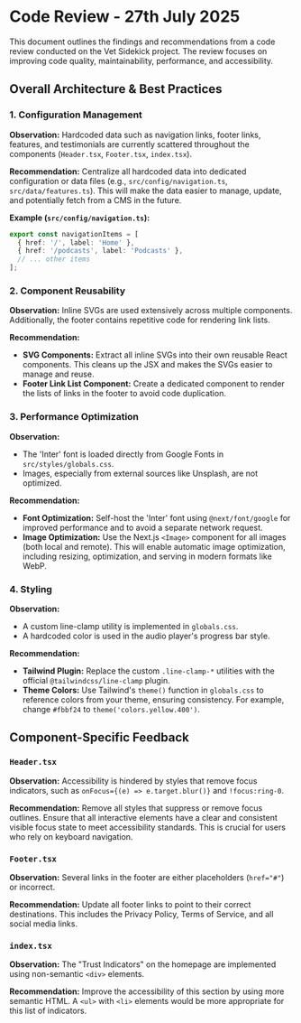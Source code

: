 # Code Review - 27th July 2025

This document outlines the findings and recommendations from a code review conducted on the Vet Sidekick project. The review focuses on improving code quality, maintainability, performance, and accessibility.

## Overall Architecture & Best Practices

### 1. Configuration Management

**Observation:**
Hardcoded data such as navigation links, footer links, features, and testimonials are currently scattered throughout the components (`Header.tsx`, `Footer.tsx`, `index.tsx`).

**Recommendation:**
Centralize all hardcoded data into dedicated configuration or data files (e.g., `src/config/navigation.ts`, `src/data/features.ts`). This will make the data easier to manage, update, and potentially fetch from a CMS in the future.

**Example (`src/config/navigation.ts`):**
```typescript
export const navigationItems = [
  { href: '/', label: 'Home' },
  { href: '/podcasts', label: 'Podcasts' },
  // ... other items
];
```

### 2. Component Reusability

**Observation:**
Inline SVGs are used extensively across multiple components. Additionally, the footer contains repetitive code for rendering link lists.

**Recommendation:**
- **SVG Components:** Extract all inline SVGs into their own reusable React components. This cleans up the JSX and makes the SVGs easier to manage and reuse.
- **Footer Link List Component:** Create a dedicated component to render the lists of links in the footer to avoid code duplication.

### 3. Performance Optimization

**Observation:**
- The 'Inter' font is loaded directly from Google Fonts in `src/styles/globals.css`.
- Images, especially from external sources like Unsplash, are not optimized.

**Recommendation:**
- **Font Optimization:** Self-host the 'Inter' font using `@next/font/google` for improved performance and to avoid a separate network request.
- **Image Optimization:** Use the Next.js `<Image>` component for all images (both local and remote). This will enable automatic image optimization, including resizing, optimization, and serving in modern formats like WebP.

### 4. Styling

**Observation:**
- A custom line-clamp utility is implemented in `globals.css`.
- A hardcoded color is used in the audio player's progress bar style.

**Recommendation:**
- **Tailwind Plugin:** Replace the custom `.line-clamp-*` utilities with the official `@tailwindcss/line-clamp` plugin.
- **Theme Colors:** Use Tailwind's `theme()` function in `globals.css` to reference colors from your theme, ensuring consistency. For example, change `#fbbf24` to `theme('colors.yellow.400')`.

## Component-Specific Feedback

### `Header.tsx`

**Observation:**
Accessibility is hindered by styles that remove focus indicators, such as `onFocus={(e) => e.target.blur()}` and `!focus:ring-0`.

**Recommendation:**
Remove all styles that suppress or remove focus outlines. Ensure that all interactive elements have a clear and consistent visible focus state to meet accessibility standards. This is crucial for users who rely on keyboard navigation.

### `Footer.tsx`

**Observation:**
Several links in the footer are either placeholders (`href="#"`) or incorrect.

**Recommendation:**
Update all footer links to point to their correct destinations. This includes the Privacy Policy, Terms of Service, and all social media links.

### `index.tsx`

**Observation:**
The "Trust Indicators" on the homepage are implemented using non-semantic `<div>` elements.

**Recommendation:**
Improve the accessibility of this section by using more semantic HTML. A `<ul>` with `<li>` elements would be more appropriate for this list of indicators. 